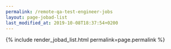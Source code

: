 ```yaml
---
permalink: /remote-qa-test-engineer-jobs
layout: page-jobad-list
last_modified_at: 2019-10-08T18:37:54+0200
---
```

{% include render_jobad_list.html permalink=page.permalink %}

